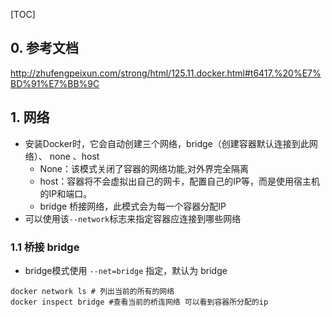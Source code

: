 [TOC]



## 0. 参考文档

http://zhufengpeixun.com/strong/html/125.11.docker.html#t6417.%20%E7%BD%91%E7%BB%9C

## 1. 网络

- 安装Docker时，它会自动创建三个网络，bridge（创建容器默认连接到此网络）、 none 、host
  - None：该模式关闭了容器的网络功能,对外界完全隔离
  - host：容器将不会虚拟出自己的网卡，配置自己的IP等，而是使用宿主机的IP和端口。
  - bridge 桥接网络，此模式会为每一个容器分配IP
- 可以使用该`--network`标志来指定容器应连接到哪些网络

### 1.1 桥接 bridge

- bridge模式使用 `--net=bridge` 指定，默认为 bridge

```shell
docker network ls # 列出当前的所有的网络
docker inspect bridge #查看当前的桥连网络 可以看到容器所分配的ip
```


